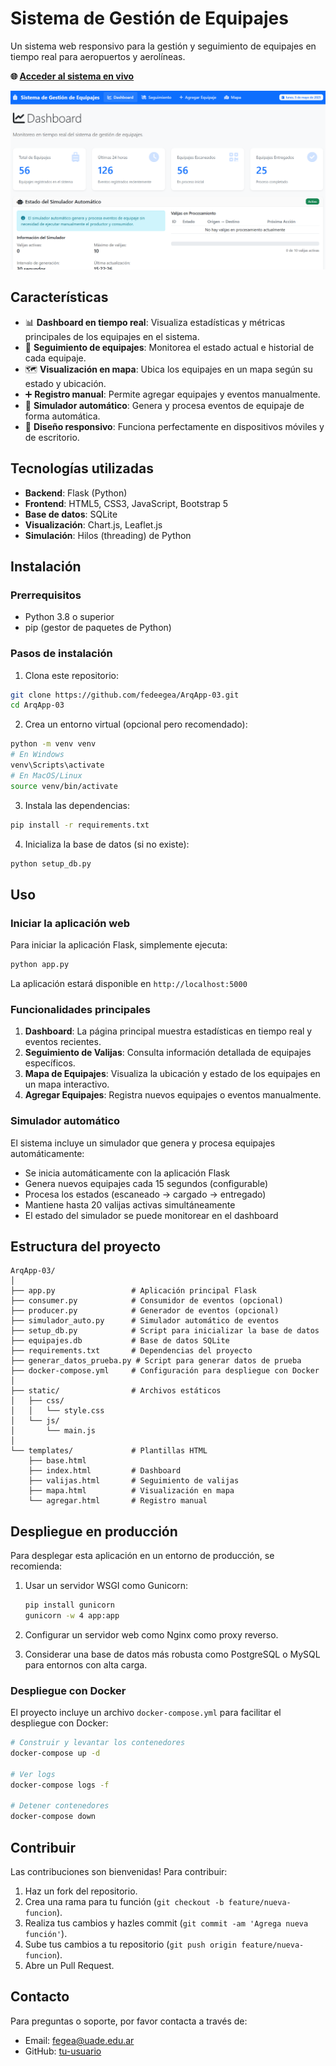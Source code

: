 # Sistema de Gestión de Equipajes

Un sistema web responsivo para la gestión y seguimiento de equipajes en tiempo real para aeropuertos y aerolíneas.

**🌐 [Acceder al sistema en vivo](https://fedeegea.pythonanywhere.com/)**

![Sistema de Gestión de Equipajes](https://github.com/fedeegea/ArqApp-03/blob/main/dashboard.png)

## Características

- 📊 **Dashboard en tiempo real**: Visualiza estadísticas y métricas principales de los equipajes en el sistema.
- 🧳 **Seguimiento de equipajes**: Monitorea el estado actual e historial de cada equipaje.
- 🗺️ **Visualización en mapa**: Ubica los equipajes en un mapa según su estado y ubicación.
- ➕ **Registro manual**: Permite agregar equipajes y eventos manualmente.
- 🤖 **Simulador automático**: Genera y procesa eventos de equipaje de forma automática.
- 📱 **Diseño responsivo**: Funciona perfectamente en dispositivos móviles y de escritorio.

## Tecnologías utilizadas

- **Backend**: Flask (Python)
- **Frontend**: HTML5, CSS3, JavaScript, Bootstrap 5
- **Base de datos**: SQLite
- **Visualización**: Chart.js, Leaflet.js
- **Simulación**: Hilos (threading) de Python

## Instalación

### Prerrequisitos

- Python 3.8 o superior
- pip (gestor de paquetes de Python)

### Pasos de instalación

1. Clona este repositorio:

```bash
git clone https://github.com/fedeegea/ArqApp-03.git
cd ArqApp-03
```

2. Crea un entorno virtual (opcional pero recomendado):

```bash
python -m venv venv
# En Windows
venv\Scripts\activate
# En MacOS/Linux
source venv/bin/activate
```

3. Instala las dependencias:

```bash
pip install -r requirements.txt
```

4. Inicializa la base de datos (si no existe):

```bash
python setup_db.py
```

## Uso

### Iniciar la aplicación web

Para iniciar la aplicación Flask, simplemente ejecuta:

```bash
python app.py
```

La aplicación estará disponible en `http://localhost:5000`

### Funcionalidades principales

1. **Dashboard**: La página principal muestra estadísticas en tiempo real y eventos recientes.
2. **Seguimiento de Valijas**: Consulta información detallada de equipajes específicos.
3. **Mapa de Equipajes**: Visualiza la ubicación y estado de los equipajes en un mapa interactivo.
4. **Agregar Equipajes**: Registra nuevos equipajes o eventos manualmente.

### Simulador automático

El sistema incluye un simulador que genera y procesa equipajes automáticamente:

- Se inicia automáticamente con la aplicación Flask
- Genera nuevos equipajes cada 15 segundos (configurable)
- Procesa los estados (escaneado → cargado → entregado)
- Mantiene hasta 20 valijas activas simultáneamente
- El estado del simulador se puede monitorear en el dashboard

## Estructura del proyecto

```
ArqApp-03/
│
├── app.py                 # Aplicación principal Flask
├── consumer.py            # Consumidor de eventos (opcional)
├── producer.py            # Generador de eventos (opcional)
├── simulador_auto.py      # Simulador automático de eventos
├── setup_db.py            # Script para inicializar la base de datos
├── equipajes.db           # Base de datos SQLite
├── requirements.txt       # Dependencias del proyecto
├── generar_datos_prueba.py # Script para generar datos de prueba
├── docker-compose.yml     # Configuración para despliegue con Docker
│
├── static/                # Archivos estáticos
│   ├── css/              
│   │   └── style.css
│   └── js/
│       └── main.js
│
└── templates/             # Plantillas HTML
    ├── base.html
    ├── index.html         # Dashboard
    ├── valijas.html       # Seguimiento de valijas
    ├── mapa.html          # Visualización en mapa
    └── agregar.html       # Registro manual
```

## Despliegue en producción

Para desplegar esta aplicación en un entorno de producción, se recomienda:

1. Usar un servidor WSGI como Gunicorn:
   ```bash
   pip install gunicorn
   gunicorn -w 4 app:app
   ```

2. Configurar un servidor web como Nginx como proxy reverso.

3. Considerar una base de datos más robusta como PostgreSQL o MySQL para entornos con alta carga.

### Despliegue con Docker

El proyecto incluye un archivo `docker-compose.yml` para facilitar el despliegue con Docker:

```bash
# Construir y levantar los contenedores
docker-compose up -d

# Ver logs
docker-compose logs -f

# Detener contenedores
docker-compose down
```

## Contribuir

Las contribuciones son bienvenidas! Para contribuir:

1. Haz un fork del repositorio.
2. Crea una rama para tu función (`git checkout -b feature/nueva-funcion`).
3. Realiza tus cambios y hazles commit (`git commit -am 'Agrega nueva función'`).
4. Sube tus cambios a tu repositorio (`git push origin feature/nueva-funcion`).
5. Abre un Pull Request.

## Contacto

Para preguntas o soporte, por favor contacta a través de:
- Email: fegea@uade.edu.ar
- GitHub: [tu-usuario](https://github.com/fedeegea)
